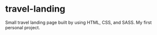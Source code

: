# travel-landing
Small travel landing page built by using HTML, CSS, and SASS. My first personal project.
